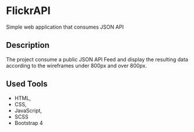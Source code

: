 # FlickrAPI
Simple web application that consumes JSON API

## Description

The project consume a public JSON API Feed and display the resulting data according to the wireframes under 800px and over 800px.

## Used Tools
* HTML, 
* CSS, 
* JavaScript,
* SCSS
* Bootstrap 4

